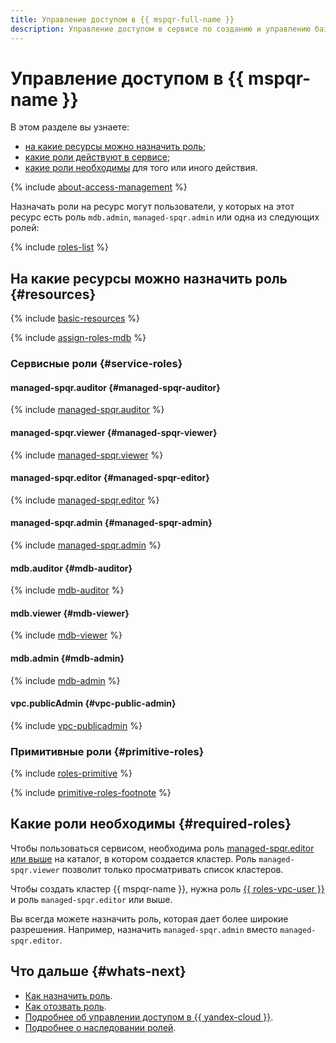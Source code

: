 ```yaml
---
title: Управление доступом в {{ mspqr-full-name }}
description: Управление доступом в сервисе по созданию и управлению базами данных {{ SPQR }}. В разделе описано, на какие ресурсы можно назначить роль, какие роли действуют в сервисе, какие роли необходимы для того или иного действия.
---
```


# Управление доступом в {{ mspqr-name }}


В этом разделе вы узнаете:

* [на какие ресурсы можно назначить роль](#resources);
* [какие роли действуют в сервисе](#roles-list);
* [какие роли необходимы](#required-roles) для того или иного действия.

{% include [about-access-management](../_includes/iam/about-access-management.md) %}

Назначать роли на ресурс могут пользователи, у которых на этот ресурс есть роль `mdb.admin`, `managed-spqr.admin` или одна из следующих ролей:

{% include [roles-list](../_includes/iam/roles-list.md) %}

## На какие ресурсы можно назначить роль {#resources}

{% include [basic-resources](../_includes/iam/basic-resources-for-access-control.md) %}

{% include [assign-roles-mdb](../_includes/iam/assign-roles-mdb.md) %}


### Сервисные роли {#service-roles}

#### managed-spqr.auditor {#managed-spqr-auditor}

{% include [managed-spqr.auditor](../_roles/managed-spqr/auditor.md) %}

#### managed-spqr.viewer {#managed-spqr-viewer}

{% include [managed-spqr.viewer](../_roles/managed-spqr/viewer.md) %}

#### managed-spqr.editor {#managed-spqr-editor}

{% include [managed-spqr.editor](../_roles/managed-spqr/editor.md) %}

#### managed-spqr.admin {#managed-spqr-admin}

{% include [managed-spqr.admin](../_roles/managed-spqr/admin.md) %}

#### mdb.auditor {#mdb-auditor}

{% include [mdb-auditor](../_roles/mdb/auditor.md) %}

#### mdb.viewer {#mdb-viewer}

{% include [mdb-viewer](../_roles/mdb/viewer.md) %}

#### mdb.admin {#mdb-admin}

{% include [mdb-admin](../_roles/mdb/admin.md) %}

#### vpc.publicAdmin {#vpc-public-admin}

{% include [vpc-publicadmin](../_roles/vpc/publicAdmin.md) %}

### Примитивные роли {#primitive-roles}

{% include [roles-primitive](../_includes/roles-primitive.md) %}

{% include [primitive-roles-footnote](../_includes/primitive-roles-footnote.md) %}

## Какие роли необходимы {#required-roles}

Чтобы пользоваться сервисом, необходима роль [managed-spqr.editor или выше](../iam/concepts/access-control/roles.md) на каталог, в котором создается кластер. Роль `managed-spqr.viewer` позволит только просматривать список кластеров.

Чтобы создать кластер {{ mspqr-name }}, нужна роль [{{ roles-vpc-user }}](../vpc/security/index.md#vpc-user) и роль `managed-spqr.editor` или выше.

Вы всегда можете назначить роль, которая дает более широкие разрешения. Например, назначить `managed-spqr.admin` вместо `managed-spqr.editor`.

## Что дальше {#whats-next}

* [Как назначить роль](../iam/operations/roles/grant.md).
* [Как отозвать роль](../iam/operations/roles/revoke.md).
* [Подробнее об управлении доступом в {{ yandex-cloud }}](../iam/concepts/access-control/index.md).
* [Подробнее о наследовании ролей](../resource-manager/concepts/resources-hierarchy.md#access-rights-inheritance).

